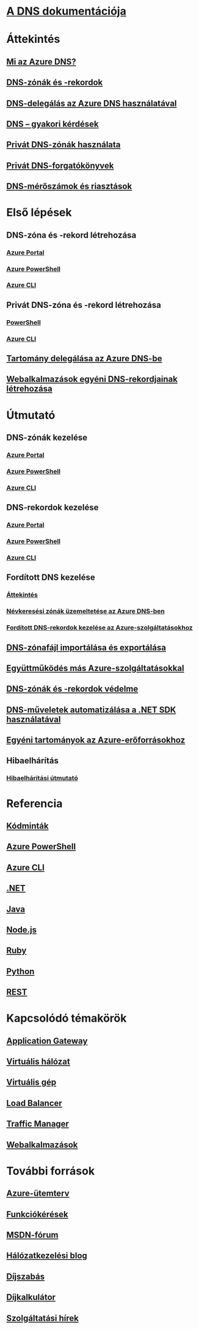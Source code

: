 # [A DNS dokumentációja](index.md)

# Áttekintés

## [Mi az Azure DNS?](dns-overview.md)
## [DNS-zónák és -rekordok](dns-zones-records.md)
## [DNS-delegálás az Azure DNS használatával](dns-domain-delegation.md)
## [DNS – gyakori kérdések](dns-faq.md)
## [Privát DNS-zónák használata](private-dns-overview.md)
## [Privát DNS-forgatókönyvek](private-dns-scenarios.md)
## [DNS-mérőszámok és riasztások](dns-alerts-metrics.md)


# Első lépések

## DNS-zóna és -rekord létrehozása
### [Azure Portal](dns-getstarted-portal.md)
### [Azure PowerShell](dns-getstarted-powershell.md)
### [Azure CLI](dns-getstarted-cli.md)

## Privát DNS-zóna és -rekord létrehozása
### [PowerShell](private-dns-getstarted-powershell.md)
### [Azure CLI](private-dns-getstarted-cli.md)
## [Tartomány delegálása az Azure DNS-be](dns-delegate-domain-azure-dns.md)
## [Webalkalmazások egyéni DNS-rekordjainak létrehozása](dns-web-sites-custom-domain.md)

# Útmutató

## DNS-zónák kezelése
### [Azure Portal](dns-operations-dnszones-portal.md)
### [Azure PowerShell](dns-operations-dnszones.md)
### [Azure CLI](dns-operations-dnszones-cli.md)

## DNS-rekordok kezelése
### [Azure Portal](dns-operations-recordsets-portal.md)
### [Azure PowerShell](dns-operations-recordsets.md)
### [Azure CLI](dns-operations-recordsets-cli.md)

## Fordított DNS kezelése
### [Áttekintés](dns-reverse-dns-overview.md)
### [Névkeresési zónák üzemeltetése az Azure DNS-ben](dns-reverse-dns-hosting.md)
### [Fordított DNS-rekordok kezelése az Azure-szolgáltatásokhoz](dns-reverse-dns-for-azure-services.md)

## [DNS-zónafájl importálása és exportálása](dns-import-export.md)
## [Együttműködés más Azure-szolgáltatásokkal](dns-for-azure-services.md)
## [DNS-zónák és -rekordok védelme](dns-protect-zones-recordsets.md)
## [DNS-műveletek automatizálása a .NET SDK használatával](dns-sdk.md)

## [Egyéni tartományok az Azure-erőforrásokhoz](dns-custom-domain.md)
## Hibaelhárítás
### [Hibaelhárítási útmutató](dns-troubleshoot.md)

# Referencia
## [Kódminták](https://azure.microsoft.com/resources/samples/?service=dns)
## [Azure PowerShell](/powershell/module/azurerm.dns)
## [Azure CLI](/cli/azure/network/dns)
## [.NET](/dotnet/api/microsoft.azure.management.dns.models)
## [Java](/java/api/com.microsoft.azure.management.dns)
## [Node.js](http://azure.github.io/azure-sdk-for-node/azure-arm-dns/latest/)
## [Ruby](http://www.rubydoc.info/gems/azure_mgmt_dns/0.8.0)
## [Python](http://azure-sdk-for-python.readthedocs.io/en/latest/sample_azure-mgmt-dns.html)
## [REST](/rest/api/dns/)

# Kapcsolódó témakörök
## [Application Gateway](/azure/application-gateway/)
## [Virtuális hálózat](/azure/virtual-network/)
## [Virtuális gép](/azure/virtual-machines/)
## [Load Balancer](/azure/load-balancer/)
## [Traffic Manager](/azure/traffic-manager/)
## [Webalkalmazások](/azure/app-service/)

# További források
## [Azure-ütemterv](https://azure.microsoft.com/roadmap/?category=networking)
## [Funkciókérések](https://feedback.azure.com/forums/217313-networking/category/77466-domain-name-service-dns-traffic-manager)
## [MSDN-fórum](https://social.msdn.microsoft.com/Forums/en-US/home?forum=WAVirtualMachinesVirtualNetwork)
## [Hálózatkezelési blog](http://azure.microsoft.com/blog/topics/networking)
## [Díjszabás](https://azure.microsoft.com/pricing/details/dns/)
## [Díjkalkulátor](https://azure.microsoft.com/pricing/calculator/)
## [Szolgáltatási hírek](https://azure.microsoft.com/updates/?product=dns)
